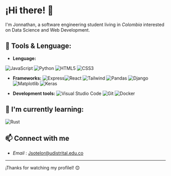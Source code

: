 

# ¡Hi there! 👋

I'm Jonnathan, a software engineering student living in *Colombia* interested on Data Science and Web Development.  

## 🔧 Tools & Lenguage:
- **Lenguage:**
  
![JavaScript](https://img.shields.io/badge/JavaScript-F7DF1E?style=for-the-badge&logo=javascript&logoColor=black)
![Python](https://img.shields.io/badge/Python-3776AB?style=for-the-badge&logo=python&logoColor=white)
![HTML5](https://img.shields.io/badge/HTML5-E34F26?style=for-the-badge&logo=html5&logoColor=white)
![CSS3](https://img.shields.io/badge/CSS3-1572B6?style=for-the-badge&logo=css3&logoColor=white)


- **Frameworks:**
 ![Express](https://img.shields.io/badge/Express-000000?style=for-the-badge&logo=express&logoColor=white)![React](https://img.shields.io/badge/React-20232A?style=for-the-badge&logo=react&logoColor=61DAFB) ![Tailwind](https://img.shields.io/badge/Tailwind-38B2AC?style=for-the-badge&logo=tailwind-css&logoColor=white) ![Pandas](https://img.shields.io/badge/Pandas-150458?style=for-the-badge&logo=pandas&logoColor=white) ![Django](https://img.shields.io/badge/Django-092E20?style=for-the-badge&logo=django&logoColor=white) ![Matplotlib](https://img.shields.io/badge/Matplotlib-3776AB?style=for-the-badge&logo=matplotlib&logoColor=white) ![Keras](https://img.shields.io/badge/Keras-D00000?style=for-the-badge&logo=keras&logoColor=white)

- **Development tools:** 
	![Visual Studio Code](https://img.shields.io/badge/Visual_Studio_Code-0078D4?style=for-the-badge&logo=visual-studio-code&logoColor=white) ![Git](https://img.shields.io/badge/Git-F05032?style=for-the-badge&logo=git&logoColor=white) ![Docker](https://img.shields.io/badge/Docker-2496ED?style=for-the-badge&logo=docker&logoColor=white)

## 🌱 I'm currently learning:
![Rust](https://img.shields.io/badge/Rust-000000?style=for-the-badge&logo=rust&logoColor=white)


## 📫 Connect with me
- *Email* : Jsotelor@udistrital.edu.co
---

¡Thanks for watching my profilel! 😊
